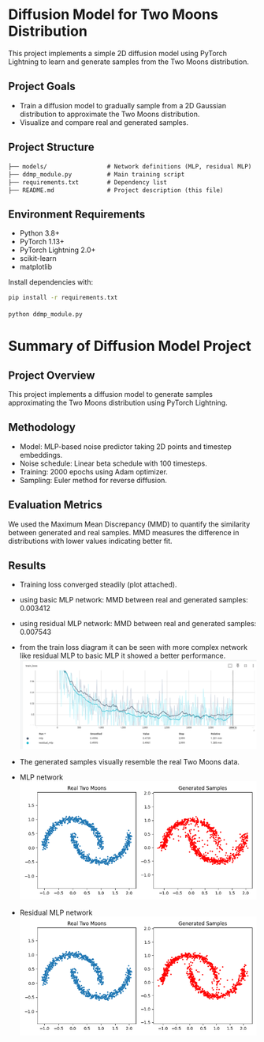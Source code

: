 # Diffusion Model for Two Moons Distribution

This project implements a simple 2D diffusion model using PyTorch Lightning to learn and generate samples from the Two Moons distribution.

## Project Goals

- Train a diffusion model to gradually sample from a 2D Gaussian distribution to approximate the Two Moons distribution.
- Visualize and compare real and generated samples.

## Project Structure

```text
├── models/                 # Network definitions (MLP, residual MLP)
├── ddmp_module.py          # Main training script
├── requirements.txt        # Dependency list
├── README.md               # Project description (this file)

```

## Environment Requirements

- Python 3.8+
- PyTorch 1.13+
- PyTorch Lightning 2.0+
- scikit-learn
- matplotlib


Install dependencies with:

```bash
pip install -r requirements.txt

python ddmp_module.py

``` 


# Summary of Diffusion Model Project
## Project Overview
This project implements a diffusion model to generate samples approximating the Two Moons distribution using PyTorch Lightning.

## Methodology
- Model: MLP-based noise predictor taking 2D points and timestep embeddings.
- Noise schedule: Linear beta schedule with 100 timesteps.
- Training: 2000 epochs using Adam optimizer.
- Sampling: Euler method for reverse diffusion.

## Evaluation Metrics
We used the Maximum Mean Discrepancy (MMD) to quantify the similarity between generated and real samples. MMD measures the difference in distributions with lower values indicating better fit.

## Results
- Training loss converged steadily (plot attached).
- using basic MLP network: MMD between real and generated samples: 0.003412
- using residual MLP network: MMD between real and generated samples: 0.007543
- from the train loss diagram it can be seen with more complex network like residual MLP to basic MLP it showed a better performance.
![training loss](tensorboard.png)
- The generated samples visually resemble the real Two Moons data.
- MLP network
![mlp](two_moons_mlp.png)

- Residual MLP network
![residual_mlp](two_moons_residual_mlp.png)





